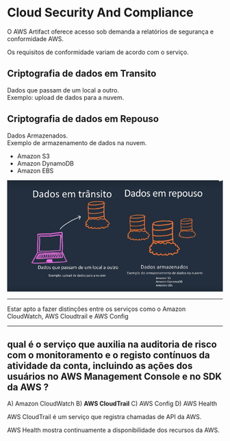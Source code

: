 # Cloud Security And Compliance
O AWS Artifact oferece acesso sob demanda a relatórios de segurança e conformidade AWS.

Os requisitos de conformidade variam de acordo com o serviço.

## Criptografia de dados em Transito
Dados que passam de um local a outro.  
Exemplo: upload de dados para a nuvem.

## Criptografia de dados em Repouso
Dados Armazenados.  
Exemplo de armazenamento de dados na nuvem.

- Amazon S3
- Amazon DynamoDB
- Amazon EBS

![Criptografia de dados](../../../_images/Exam-Prep-AWS-Practitioner/criptografiadedados.png)

---
Estar apto a fazer distinções entre os serviços como o Amazon CloudWatch, AWS Cloudtrail e AWS Config

---

## qual é o serviço que auxilia na auditoria de risco com o monitoramento e o registo contínuos da atividade da conta, incluindo as ações dos usuários no AWS Management Console e no SDK da AWS ?

A) Amazon CloudWatch
B) **AWS CloudTrail**
C) AWS Config
D) AWS Health

AWS CloudTrail é um serviço que registra chamadas de API da AWS.

AWS Health mostra continuamente a disponibilidade dos recursos da AWS.